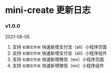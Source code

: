 # mini-create 更新日志

### v1.0.0

2021-08-05

1. 支持 `右键文件夹` 快速新增支付宝（ali）小程序页面
2. 支持 `右键文件夹` 快速新增支付宝（ali）小程序组件
3. 支持 `右键文件夹` 快速新增微信（wx）小程序页面
4. 支持 `右键文件夹` 快速新增微信（wx）小程序组件


